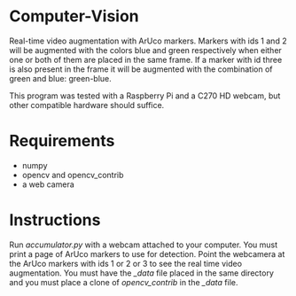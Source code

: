 # Computer-Vision
Real-time video augmentation with ArUco markers. Markers with ids 1 and 2 will be augmented with the colors
blue and green respectively when either one or both of them are placed in the same frame. If a marker with
id three is also present in the frame it will be augmented with the combination of green and blue: green-blue.

This program was tested with a Raspberry Pi and a C270 HD webcam, but other compatible hardware should suffice.

# Requirements
- numpy
- opencv and opencv_contrib
- a web camera

# Instructions
Run *accumulator.py* with a webcam attached to your computer. You must print a page of ArUco markers to use 
for detection. Point the webcamera at the ArUco markers with ids 1 or 2 or 3 to see the real time video augmentation.
You must have the *_data* file placed in the same directory and you must place a clone of *opencv_contrib* in the *_data* file.

